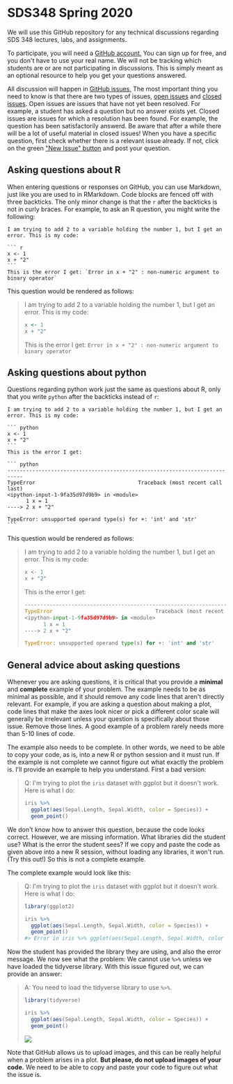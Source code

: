# SDS348 Spring 2020

We will use this GitHub repository for any technical discussions regarding SDS 348 lectures, labs, and assignments.

To participate, you will need a [GitHub account.](https://github.com/) You can sign up for free, and you don't have to use your real name. We will not be tracking which students are or are not participating in discussions. This is simply meant as an optional resource to help you get your questions answered.

All discussion will happen in [GitHub issues.](https://github.com/clauswilke/SDS348_spring2020/issues) The most important thing you need to know is that there are two types of issues, [open issues](https://github.com/clauswilke/SDS348_spring2020/issues?q=is%3Aopen+is%3Aissue) and [closed issues](https://github.com/clauswilke/SDS348_spring2020/issues?q=is%3Aissue+is%3Aclosed). Open issues are issues that have not yet been resolved. For example, a student has asked a question but no answer exists yet. Closed issues are issues for which a resolution has been found. For example, the question has been satisfactorily answerd. Be aware that after a while there will be a lot of useful material in closed issues! When you have a specific question, first check whether there is a relevant issue already. If not, click on the green ["New Issue" button](https://github.com/clauswilke/SDS348_spring2020/issues/new) and post your question.

## Asking questions about R

When entering questions or responses on GitHub, you can use Markdown, just like you are used to in RMarkdown. Code blocks are fenced off with three backticks. The only minor change is that the `r` after the backticks is not in curly braces. For example, to ask an R question, you might write the following:

    I am trying to add 2 to a variable holding the number 1, but I get an error. This is my code:
    
    ``` r
    x <- 1
    x + "2"
    ```
    This is the error I get: `Error in x + "2" : non-numeric argument to binary operator`

This question would be rendered as follows:

> I am trying to add 2 to a variable holding the number 1, but I get an error. This is my code:
>
> ``` r
> x <- 1
> x + "2"
> ```
> This is the error I get: `Error in x + "2" : non-numeric argument to binary operator`


## Asking questions about python

Questions regarding python work just the same as questions about R, only that you write `python` after the backticks instead of `r`: 

    I am trying to add 2 to a variable holding the number 1, but I get an error. This is my code:
    
    ``` python
    x <- 1
    x + "2"
    ```
    This is the error I get:
    
    ``` python
    ---------------------------------------------------------------------------
    TypeError                                 Traceback (most recent call last)
    <ipython-input-1-9fa35d97d9b9> in <module>
          1 x = 1
    ----> 2 x + "2"
    
    TypeError: unsupported operand type(s) for +: 'int' and 'str'
    ```

This question would be rendered as follows:

> I am trying to add 2 to a variable holding the number 1, but I get an error. This is my code:
>
> ``` python
> x <- 1
> x + "2"
> ```
> This is the error I get:
> 
> ``` python
> ---------------------------------------------------------------------------
> TypeError                                 Traceback (most recent call last)
> <ipython-input-1-9fa35d97d9b9> in <module>
>       1 x = 1
> ----> 2 x + "2"
> 
> TypeError: unsupported operand type(s) for +: 'int' and 'str'
> ```

## General advice about asking questions

Whenever you are asking questions, it is critical that you provide a **minimal** and **complete** example of your problem. The example needs to be as minimal as possible, and it should remove any code lines that aren't directly relevant. For example, if you are asking a question about making a plot, code lines that make the axes look nicer or pick a different color scale will generally be irrelevant unless your question is specifically about those issue. Remove those lines. A good example of a problem rarely needs more than 5-10 lines of code.

The example also needs to be complete. In other words, we need to be able to copy your code, as is, into a new R or python session and it must run. If the example is not complete we cannot figure out what exactly the problem is. I'll provide an example to help you understand. First a bad version:

> Q: I'm trying to plot the `iris` dataset with ggplot but it doesn't work. Here is what I do:
> ``` r
> iris %>%
>   ggplot(aes(Sepal.Length, Sepal.Width, color = Species)) +
>   geom_point()
> ```

We don't know how to answer this question, because the code looks correct. However, we are missing information. What libraries did the student use? What is the error the student sees? If we copy and paste the code as given above into a new R session, without loading any libraries, it won't run. (Try this out!) So this is not a complete example.

The complete example would look like this:

> Q: I'm trying to plot the `iris` dataset with ggplot but it doesn't work. Here is what I do:
> ``` r
> library(ggplot2)
> 
> iris %>%
>   ggplot(aes(Sepal.Length, Sepal.Width, color = Species)) +
>   geom_point()
> #> Error in iris %>% ggplot(aes(Sepal.Length, Sepal.Width, color = Species)): could not find function "%>%"
> ```

Now the student has provided the library they are using, and also the error message. We now see what the problem: We cannot use `%>%` unless we have loaded the tidyverse library. With this issue figured out, we can provide an answer:

> A: You need to load the tidyverse library to use `%>%`.
> ``` r
> library(tidyverse)
> 
> iris %>%
>   ggplot(aes(Sepal.Length, Sepal.Width, color = Species)) +
>   geom_point()
> ```
> 
> ![](https://i.imgur.com/rP874U5.png)

Note that GitHub allows us to upload images, and this can be really helpful when a problem arises in a plot. **But please, do not upload images of your code.** We need to be able to copy and paste your code to figure out what the issue is.

